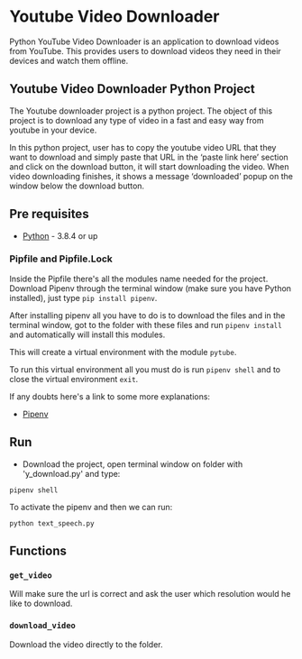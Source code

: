 # Youtube Video Downloader

Python YouTube Video Downloader is an application to download videos from YouTube. This provides users to download videos they need in their devices and watch them offline.


## Youtube Video Downloader Python Project

The Youtube downloader project is a python project. The object of this project is to download any type of video in a fast and easy way from youtube in your device.

In this python project, user has to copy the youtube video URL that they want to download and simply paste that URL in the ‘paste link here’ section and click on the download button, it will start downloading the video. When video downloading finishes, it shows a message ‘downloaded’ popup on the window below the download button.


## Pre requisites

- [Python](https://www.python.org/downloads/) - 3.8.4 or up

### Pipfile and Pipfile.Lock

Inside the Pipfile there's all the modules name needed for the project.
Download Pipenv through the terminal window (make sure you have Python installed), just type `pip install pipenv`.

After installing pipenv all you have to do is to download the files and in the terminal window, got to the folder with these files and run `pipenv install` and automatically will install this modules.

This will create a virtual environment with the module `pytube`.

To run this virtual environment all you must do is run `pipenv shell` and to close the virtual environment `exit`.

If any doubts here's a link to some more explanations:

- [Pipenv](https://pipenv-fork.readthedocs.io/en/latest/basics.html)

## Run

- Download the project, open terminal window on folder with 'y_download.py' and type:

```
pipenv shell
```
To activate the pipenv and then we can run:

```
python text_speech.py
```

## Functions

### `get_video`

Will make sure the url is correct and ask the user which resolution would he like to download.

### `download_video`

Download the video directly to the folder.
